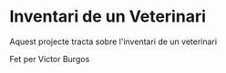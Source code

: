 # Inventari de un Veterinari

Aquest projecte tracta sobre l'inventari de un veterinari

Fet per Víctor Burgos
